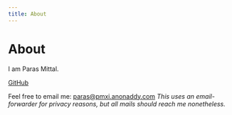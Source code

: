 ```yaml
---
title: About
---
```

# About
I am Paras Mittal.


[GitHub](https://github.com/pmxi)


Feel free to email me: [paras@pmxi.anonaddy.com](mailto:paras@pmxi.anonaddy.com) *This uses an email-forwarder for privacy reasons, but all mails should reach me nonetheless.*
